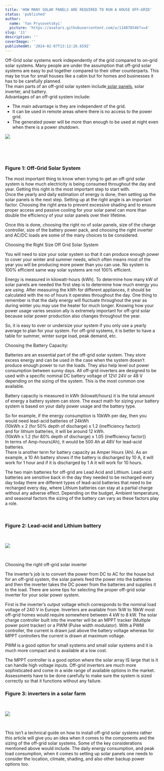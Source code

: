 ```yaml
---
title: 'HOW MANY SOLAR PANELS ARE REQUIRED TO RUN A HOUSE OFF–GRID'
status: 'published'
author:
  name: 'Yan Prysovetskyi'
  picture: 'https://avatars.githubusercontent.com/u/114078546?v=4'
slug: '11'
description: ''
coverImage: ''
publishedAt: '2024-02-07T13:12:26.659Z'
---
```


Off-Grid solar systems work independently of the grid compared to on-grid solar systems. Many people are under the assumption that off-grid solar systems are easy to put together compared to their other counterparts. This may be true for small houses like a cabin but for homes and businesses it has to be carefully planned.\
The main parts of an off-grid solar system include[ solar panels](https://ae-solar.com/), solar inverter, and battery.\
Advantages of an off-grid system include:

- The main advantage is they are independent of the grid.
- It can be used in remote areas where there is no access to the power grid.
- The generated power will be more than enough to be used at night even when there is a power shutdown.

![](https://ae-solar.com/wp-content/uploads/2022/06/01-1024x559.png)

 

 

### **Figure 1: Off-Grid Solar System**

The most important thing to know when trying to get an off-grid solar system is how much electricity is being consumed throughout the day and year. Getting this right is the most important step to start with.\
Once the yearly and daily estimation of energy is done, then setting up the solar panels is the next step. Setting up at the right angle is an important factor. Choosing the right area to prevent excessive shading and to ensure proper access and passive cooling for your solar panel can more than double the efficiency of your solar panels over their lifetime.

Once this is done, choosing the right no of solar panels, size of the charge controller, size of the battery power pack, and choosing the right inverter and AC/DC loads are some of the many choices to be considered.

Choosing the Right Size Off Grid Solar System

You will need to size your solar system so that it can produce enough power to cover your winter and summer needs, which often means most of the year you will be producing more power than you can use. No system is 100% efficient same way solar systems are not 100% efficient.

Energy is measured in kilowatt-hours (kWh). To determine how many kW of solar panels are needed the first step is to determine how much energy you are using. After measuring the kWh for different appliances, it should be calculated with the no of hours it operates throughout the day. One thing to remember is that the daily energy will fluctuate throughout the year as during winter you may use the heater for much longer. Knowing how your power usage varies session ally is extremely important for off-grid solar because solar power production also changes throughout the year.

So, it is easy to over or undersize your system if you only use a yearly average to plan for your system. For off-grid systems, it is better to have a table for summer, winter surge load, peak demand, etc.

Choosing the Battery Capacity:

Batteries are an essential part of the off-grid solar system. They store excess energy and can be used in the case when the system doesn’t produce enough power to run the loads. They also help level out power consumption between sunny days. All off-grid inverters are designed to be used with a specific nominal DC battery voltage of 12V/ 24V or 48 V depending on the sizing of the system. This is the most common one available.

Battery capacity is measured in kWh (kilowatt/hours) it is the total amount of energy a battery system can store. The exact math for sizing your battery system is based on your daily power usage and the battery type.

So for example, if the energy consumption is 10kWh per day, then you would need lead-acid batteries of 24kWh\
(10kWh x 2 (for 50% depth of discharge) x 1.2 (inefficiency factor))\
and for lithium batteries, it will be around 12 kWh.\
(10kWh x 1.2 (for 80% depth of discharge) x 1.05 (inefficiency factor))\
In terms of Amp-hours(Ah), it would be 500 Ah at 48V for lead-acid batteries.\
There is another term for battery capacity as Amper Hours (Ah). As an example, a 10 Ah battery shows if the battery is discharged by 10 A, it will work for 1 hour and if it is discharged by 1 A it will work for 10 hours.

The two main batteries for off-grid are Lead Acid and Lithium. Lead-acid batteries are sensitive back in the day they needed to be recharged every day today there are different types of lead-acid batteries that need to be recharged every day, where Lithium batteries can stay at a partial charge without any adverse effect. Depending on the budget, Ambient temperature, and seasonal factors the sizing of the battery can vary as these factors play a role.

 

### **Figure 2: Lead-acid and Lithium battery**

 

![](https://ae-solar.com/wp-content/uploads/2022/06/02-1024x524.png)

 

Choosing the right off-grid solar inverter

The inverter’s job is to convert the power from DC to AC for the house but for an off-grid system, the solar panels feed the power into the batteries and then the inverter takes the DC power from the batteries and supplies it to the load. There are some tips for selecting the proper off-grid solar inverter for your solar power system.

First is the inverter’s output voltage which corresponds to the nominal load voltage of 240 V in Europe. Inverters are available from 1kW to 16kW most off-grid homes would require somewhere between 4 kW to 8 kW. The solar charge controller built into the inverter will be an MPPT tracker (Multiple power point tracker) or a PWM (Pulse width modulator). With a PWM controller, the current is drawn just above the battery voltage whereas for MPPT controllers the current is drawn at maximum voltage.

PWM is a good option for small systems and small solar systems and it is much more compact and is available at a low cost.

The MPPT controller is a good option where the solar array IS large that is it can handle high voltage inputs. Off-grid inverters are much more sophisticated and come in a wide range of available options in the market. Assessments have to be done carefully to make sure the system is sized correctly so that it functions without any failure.

### 

### **Figure 3: inverters in a solar farm**

 

![](https://ae-solar.com/wp-content/uploads/2022/06/03-1024x404.png)

 

This isn’t a technical guide on how to install off-grid solar systems rather this article will give you an idea when it comes to the components and the sizing of the off-grid solar systems. Some of the key considerations mentioned above would include. The daily energy consumption, and peak load consumption, when it comes to setting up solar panels one needs to consider the location, climate, shading, and also other backup power options too.